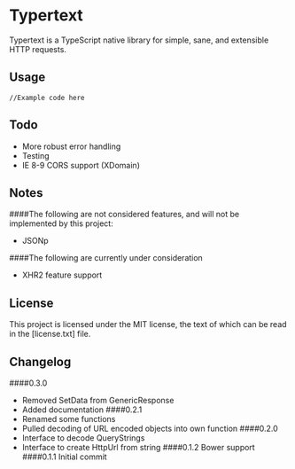 Typertext
=========
Typertext is a TypeScript native library for simple, sane, and extensible HTTP requests.

Usage
-----
````
//Example code here
````

Todo
----
- More robust error handling
- Testing
- IE 8-9 CORS support (XDomain)

Notes
-----
####The following are not considered features, and will not be implemented by this project:
- JSONp

####The following are currently under consideration
- XHR2 feature support

License
-------
This project is licensed under the MIT license, the text of which can be read in the [license.txt] file.

Changelog
---------
####0.3.0
- Removed SetData from GenericResponse
- Added documentation
####0.2.1
- Renamed some functions
- Pulled decoding of URL encoded objects into own function
####0.2.0
- Interface to decode QueryStrings
- Interface to create HttpUrl from string
####0.1.2
Bower support
####0.1.1
Initial commit